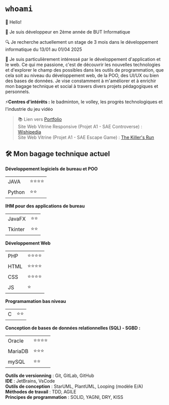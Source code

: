 # `whoami`

👋 Hello! 

🌱 Je suis développeur en 2ème année de BUT Informatique 

🔍 Je recherche actuellement un stage de 3 mois dans le développement informatique du 13/01 au 01/04 2025 

👀 Je suis particulièrement intéressé par le développement d'application et le web. Ce qui me passione, c'est de découvrir les nouvelles technologies et d'explorer le champ des possibles dans les outils de programmation, que cela soit au niveau du développement web, de la POO, des UI/UX ou bien des bases de données. 
Je vise constamment à m'améliorer et à enrichir mon bagage technique et social à travers divers projets pédagogiques et personnels.

⚡**Centres d'intérêts :** le badminton, le volley, les progrès technologiques et l'industrie du jeu vidéo

>📚 Lien vers [Portfolio](https://drive.google.com/file/d/1GpdIj7cbl76dj89CXiboE32VJEvpYn-v/view)  
>Site Web Vitrine Responsive (Projet A1 - SAE Controverse) : [Wishipedia](https://webinfo.iutmontp.univ-montp2.fr/~renaudj/A1/SiteWebControverseSombre/)  
>Site Web Vitrine (Projet A1 - SAE Escape Game) : [The Killer's Run](https://webinfo.iutmontp.univ-montp2.fr/~renaudj/A1/SiteWebEscapeGame/Page/TheKillersRun.html) 


## 🛠️ Mon bagage technique actuel 

**Développement logiciels de bureau et POO**

|||   
|--------|-----------------|
| JAVA   | ⭐⭐⭐⭐      |
| Python | ⭐⭐           |      


**IHM pour des applications de bureau**

|||   
|---------|-----------------|
| JavaFX  | ⭐⭐           |
| Tkinter | ⭐⭐           |  


**Développement Web**

|||   
|---------|-----------------|
| PHP   | ⭐⭐⭐⭐        |
| HTML  | ⭐⭐⭐⭐        |  
| CSS   | ⭐⭐⭐⭐        |  
| JS    | ⭐               |  


**Programamation bas niveau**

|||   
|---------|-----------------|
| C       | ⭐⭐           |


**Conception de bases de données relationnelles (SQL) - SGBD :** 

|||   
|---------|-----------------|
| Oracle  | ⭐⭐⭐⭐      |
| MariaDB | ⭐⭐⭐        |  
| mySQL   | ⭐⭐           |  
 

**Outils de versionning** : Git, GitLab, GitHub  
**IDE** : JetBrains, VsCode  
**Outils de conception** : StarUML, PlantUML, Looping (modèle E/A)   
**Méthodes de travail** : TDD, AGILE  
**Principes de programmation** : SOLID, YAGNI, DRY, KISS
